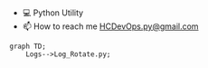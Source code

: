 - 💻 Python Utility
- 📫 How to reach me HCDevOps.py@gmail.com

```mermaid
graph TD;
    Logs-->Log_Rotate.py;
```